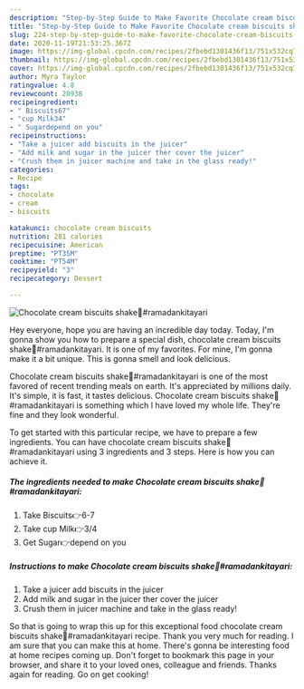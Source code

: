```yaml
---
description: "Step-by-Step Guide to Make Favorite Chocolate cream biscuits shake🌟#ramadankitayari"
title: "Step-by-Step Guide to Make Favorite Chocolate cream biscuits shake🌟#ramadankitayari"
slug: 224-step-by-step-guide-to-make-favorite-chocolate-cream-biscuits-shakeramadankitayari
date: 2020-11-19T21:53:25.367Z
image: https://img-global.cpcdn.com/recipes/2fbebd1301436f13/751x532cq70/chocolate-cream-biscuits-shake🌟ramadankitayari-recipe-main-photo.jpg
thumbnail: https://img-global.cpcdn.com/recipes/2fbebd1301436f13/751x532cq70/chocolate-cream-biscuits-shake🌟ramadankitayari-recipe-main-photo.jpg
cover: https://img-global.cpcdn.com/recipes/2fbebd1301436f13/751x532cq70/chocolate-cream-biscuits-shake🌟ramadankitayari-recipe-main-photo.jpg
author: Myra Taylor
ratingvalue: 4.8
reviewcount: 20938
recipeingredient:
- " Biscuits67"
- "cup Milk34"
- " Sugardepend on you"
recipeinstructions:
- "Take a juicer add biscuits in the juicer"
- "Add milk and sugar in the juicer ther cover the juicer"
- "Crush them in juicer machine and take in the glass ready!"
categories:
- Recipe
tags:
- chocolate
- cream
- biscuits

katakunci: chocolate cream biscuits 
nutrition: 281 calories
recipecuisine: American
preptime: "PT35M"
cooktime: "PT54M"
recipeyield: "3"
recipecategory: Dessert

---
```



![Chocolate cream biscuits shake🌟#ramadankitayari](https://img-global.cpcdn.com/recipes/2fbebd1301436f13/751x532cq70/chocolate-cream-biscuits-shake🌟ramadankitayari-recipe-main-photo.jpg)

Hey everyone, hope you are having an incredible day today. Today, I'm gonna show you how to prepare a special dish, chocolate cream biscuits shake🌟#ramadankitayari. It is one of my favorites. For mine, I'm gonna make it a bit unique. This is gonna smell and look delicious.

Chocolate cream biscuits shake🌟#ramadankitayari is one of the most favored of recent trending meals on earth. It's appreciated by millions daily. It's simple, it is fast, it tastes delicious. Chocolate cream biscuits shake🌟#ramadankitayari is something which I have loved my whole life. They're fine and they look wonderful.




To get started with this particular recipe, we have to prepare a few ingredients. You can have chocolate cream biscuits shake🌟#ramadankitayari using 3 ingredients and 3 steps. Here is how you can achieve it.

<!--inarticleads1-->

##### The ingredients needed to make Chocolate cream biscuits shake🌟#ramadankitayari:

1. Take  Biscuits👉6-7
1. Take cup Milk👉3/4
1. Get  Sugar👉depend on you




<!--inarticleads2-->

##### Instructions to make Chocolate cream biscuits shake🌟#ramadankitayari:

1. Take a juicer add biscuits in the juicer
1. Add milk and sugar in the juicer ther cover the juicer
1. Crush them in juicer machine and take in the glass ready!




So that is going to wrap this up for this exceptional food chocolate cream biscuits shake🌟#ramadankitayari recipe. Thank you very much for reading. I am sure that you can make this at home. There's gonna be interesting food at home recipes coming up. Don't forget to bookmark this page in your browser, and share it to your loved ones, colleague and friends. Thanks again for reading. Go on get cooking!
